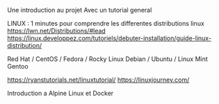 Une introduction au projet
Avec un tutorial general

LINUX :
1 minutes pour comprendre les differentes distributions linux
https://lwn.net/Distributions/#lead
https://linux.developpez.com/tutoriels/debuter-installation/guide-linux-distribution/

Red Hat / CentOS / Fedora / Rocky Linux
Debian / Ubuntu / Linux Mint
Gentoo

https://ryanstutorials.net/linuxtutorial/
https://linuxjourney.com/

Introduction a Alpine Linux et Docker